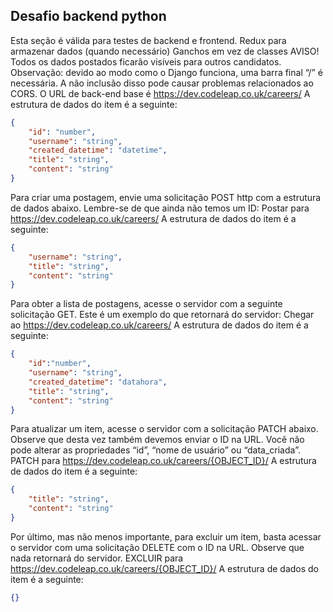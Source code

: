 ## Desafio backend python 
Esta seção é válida para testes de backend e frontend.
Redux para armazenar dados (quando necessário)
Ganchos em vez de classes
AVISO!
Todos os dados postados ficarão visíveis para outros candidatos.
Observação: devido ao modo como o Django funciona, uma barra final “/” é necessária. A não inclusão disso pode causar problemas relacionados ao CORS.
O URL de back-end base é
https://dev.codeleap.co.uk/careers/
A estrutura de dados do item é a seguinte:
```json
{
    "id": "number",
    "username": "string",
    "created_datetime": "datetime",
    "title": "string",
    "content": "string"
}
```
Para criar uma postagem, envie uma solicitação POST http com a estrutura de dados abaixo. Lembre-se de que ainda não temos um ID:
Postar para
https://dev.codeleap.co.uk/careers/
A estrutura de dados do item é a seguinte:
````json
{
    "username": "string",
    "title": "string",
    "content": "string"
}
````
Para obter a lista de postagens, acesse o servidor com a seguinte solicitação GET. Este é um exemplo do que retornará do servidor:
Chegar ao
https://dev.codeleap.co.uk/careers/
A estrutura de dados do item é a seguinte:
````json
{
    "id":"number",
    "username": "string",
    "created_datetime": "datahora",
    "title": "string",
    "content": "string"
}
````
Para atualizar um item, acesse o servidor com a solicitação PATCH abaixo. Observe que desta vez também devemos enviar o ID na URL. Você não pode alterar as propriedades “id”, “nome de usuário” ou “data_criada”.
PATCH para
https://dev.codeleap.co.uk/careers/{OBJECT_ID}/
A estrutura de dados do item é a seguinte:
````json
{
    "title": "string",
    "content": "string"
}
````
Por último, mas não menos importante, para excluir um item, basta acessar o servidor com uma solicitação DELETE com o ID na URL. Observe que nada retornará do servidor.
EXCLUIR para
https://dev.codeleap.co.uk/careers/{OBJECT_ID}/
A estrutura de dados do item é a seguinte:
````json
{}
````